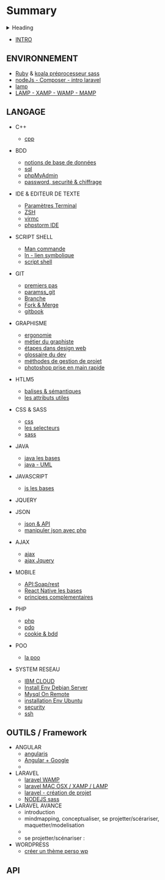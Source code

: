 # Summary

<details>
<summary>Heading</summary>
    + markdown list 1
        + nested list 1
        + nested list 2
    + markdown list 2
</details>


* [INTRO](README.md)

## ENVIRONNEMENT
* [Ruby](DOCUMENTATION/install_ruby.md) & [koala préprocesseur sass](DOCUMENTATION/install_koala.md)
* [nodeJs - Composer - intro laravel](pkgnodejs/composerlaravel.md)
* [lamp](DOCUMENTATION/install_lamp.md)
* [LAMP - XAMP - WAMP - MAMP](DOCUMENTATION/lampWampXamp.md)

## LANGAGE
* C++
    * [cpp](cpp/cpp_base.md)
* BDD
    * [notions de base de données](bdd/bddNotions.md)
    * [sql](php/sql.md)
    * [phpMyAdmin](bdd/phpMyAdmin.md)
    * [password, securité & chiffrage](bdd/chiffragemp.md)
* IDE & EDITEUR DE TEXTE
    * [Paramètres Terminal](bash_script/param_terminal.md)
    * [ZSH](bash_script/param_zshrc.md)
    * [virmc](bash_script/vimrc_config.md)
    * [phpstorm IDE](editorIde/ide_phpstorm.md)
* SCRIPT SHELL
    * [Man commande](bash_script/commande.md)
    * [ln - lien symbolique](bash_script/ln_liensymbolique.md)
    * [script shell](bash_script/info.md)   
* GIT
    * [premiers pas](git/learngit.md)
    * [paramss_git](git/doublerepos.md)
    * [Branche](git/branch.md)
    * [Fork & Merge](git/fork_merge.md)
    * [gitbook](gitbookDoc/gitbook.md)
* GRAPHISME
    * [ergonomie](graphisme/ergonomie.md)
    * [métier du graphiste](graphisme/metierGraphiste.md)
    * [étapes dans design web](graphisme/etapes_design_web.md)
    * [glossaire du dev](graphisme/glossaireDev.md)
    * [méthodes de gestion de projet](graphisme/gestionProjet.md)
    * [photoshop prise en main rapide](grapisme/prisenmain)
* HTLM5
    * [balises & sémantiques](html5/balises.md)
    * [les attributs utiles](html5/attributes.md)
* CSS & SASS
    * [css](cssAndSass/css.md)
    * [les selecteurs](cssAndSass/selectors.md)
    * [sass](cssAndSass/sass.md)
* JAVA
    * [java les bases](java/java.md)
    * [java - UML](java/java_uml.md)
* JAVASCRIPT
    * [js les bases](js/javascript.md)
* JQUERY
* JSON
    * [json & API](json/json.md)
    * [manipuler json avec php](json/jsonfile.md)
* AJAX
    * [ajax](ajax/ajax.md)
    * [ajax Jquery](ajax/jqueryajax.md)
* MOBILE
    * [API:Soap/rest](mobile/mobile_base.md)
    * [React Native les bases](mobile/react_native.md)
    * [principes complementaires](mobile/react_native_revision.md)
* PHP
    * [php](php/php.md)
    * [pdo](php/pdo.md)
    * [cookie & bdd](php/sessionCookie.md)
* POO
    * [la poo](poo/poo.md)

* SYSTEM RESEAU
    * [IBM CLOUD](reseau/ibm.md)
    * [Install Env Debian Server](reseau/installEnvDebianServer.md)
    * [Mysql On Remote](reseau/mysqlOnRemote.md)
    * [installation Env Ubuntu](reseau/installationEnvUbuntu.md)
    * [security](reseau/security.md)
    * [ssh](reseau/ssh.md)

## OUTILS / Framework
* ANGULAR
    * [angularjs](angularjs/angularjs.md)
    * [Angular + Google](angular6/angular6.md)
    * []()
* LARAVEL
    * [laravel WAMP](laravel/install_laravel.md)
    * [laravel MAC OSX / XAMP / LAMP](laravel/install_laravel_OSX.md)
    * [laravel - création de projet](laravel/procedureCreationProjet.md)
    * [NODEJS sass  ](laravel/compilation.md)
* LARAVEL AVANCE
    * introduction
    * mindmapping, conceptualiser, se projetter/scérariser, maquetter/modelisation
    * 
    * se projetter/scénariser : 
* WORDPRESS
    * [créer un thème perso wp](wordpress-createwptheme/create_wptheme.md)

## API
